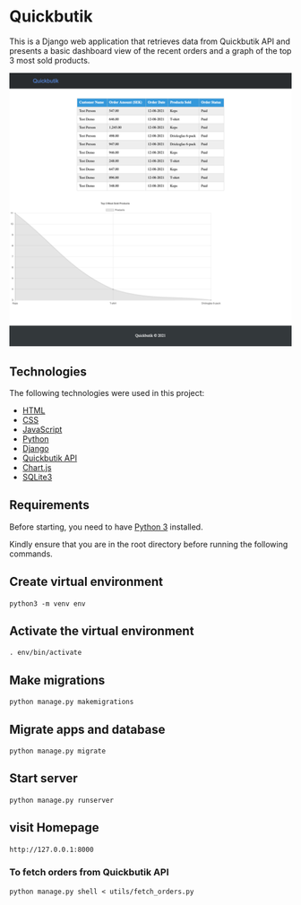 # Quickbutik

This is a Django web application that retrieves data from Quickbutik API and presents a basic dashboard view of the recent orders and a graph of the top 3 most sold products.

![Screenshot](Quickbutik.png?raw=true "Quickbutik")

## Technologies 

The following technologies were used in this project:

- [HTML](https://html.com/)
- [CSS](https://developer.mozilla.org/en-US/docs/Learn/CSS/First_steps)
- [JavaScript](https://www.javascript.com)
- [Python](https://www.python.org/)
- [Django](https://www.djangoproject.com/)
- [Quickbutik API](https://speca.io/abqb/quickbutik-api-global#get-orders)
- [Chart.js](https://www.chartjs.org/)
- [SQLite3](https://www.sqlite.org/index.html)


## Requirements

Before starting, you need to have [Python 3](https://www.python.org/) installed.

Kindly ensure that you are in the root directory before running the following commands.


## Create virtual environment

    python3 -m venv env

## Activate the virtual environment

    . env/bin/activate

## Make migrations

    python manage.py makemigrations

## Migrate apps and database

    python manage.py migrate

## Start server
    python manage.py runserver

## visit Homepage
    http://127.0.0.1:8000

### To fetch orders from Quickbutik API
    python manage.py shell < utils/fetch_orders.py